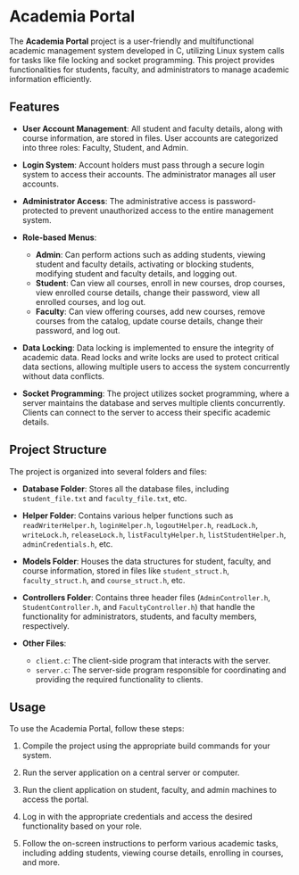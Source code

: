 # Academia Portal

The **Academia Portal** project is a user-friendly and multifunctional academic management system developed in C, utilizing Linux system calls for tasks like file locking and socket programming. This project provides functionalities for students, faculty, and administrators to manage academic information efficiently.

## Features

- **User Account Management**: All student and faculty details, along with course information, are stored in files. User accounts are categorized into three roles: Faculty, Student, and Admin.

- **Login System**: Account holders must pass through a secure login system to access their accounts. The administrator manages all user accounts.

- **Administrator Access**: The administrative access is password-protected to prevent unauthorized access to the entire management system.

- **Role-based Menus**:
  - **Admin**: Can perform actions such as adding students, viewing student and faculty details, activating or blocking students, modifying student and faculty details, and logging out.
  - **Student**: Can view all courses, enroll in new courses, drop courses, view enrolled course details, change their password, view all enrolled courses, and log out.
  - **Faculty**: Can view offering courses, add new courses, remove courses from the catalog, update course details, change their password, and log out.

- **Data Locking**: Data locking is implemented to ensure the integrity of academic data. Read locks and write locks are used to protect critical data sections, allowing multiple users to access the system concurrently without data conflicts.

- **Socket Programming**: The project utilizes socket programming, where a server maintains the database and serves multiple clients concurrently. Clients can connect to the server to access their specific academic details.

## Project Structure

The project is organized into several folders and files:

- **Database Folder**: Stores all the database files, including `student_file.txt` and `faculty_file.txt`, etc.

- **Helper Folder**: Contains various helper functions such as `readWriterHelper.h`, `loginHelper.h`, `logoutHelper.h`, `readLock.h`, `writeLock.h`, `releaseLock.h`, `listFacultyHelper.h`, `listStudentHelper.h`, `adminCredentials.h`, etc.

- **Models Folder**: Houses the data structures for student, faculty, and course information, stored in files like `student_struct.h`, `faculty_struct.h`, and `course_struct.h`, etc.

- **Controllers Folder**: Contains three header files (`AdminController.h`, `StudentController.h`, and `FacultyController.h`) that handle the functionality for administrators, students, and faculty members, respectively.

- **Other Files**: 
  - `client.c`: The client-side program that interacts with the server.
  - `server.c`: The server-side program responsible for coordinating and providing the required functionality to clients.

## Usage

To use the Academia Portal, follow these steps:

1. Compile the project using the appropriate build commands for your system.

2. Run the server application on a central server or computer.

3. Run the client application on student, faculty, and admin machines to access the portal. 

4. Log in with the appropriate credentials and access the desired functionality based on your role.

5. Follow the on-screen instructions to perform various academic tasks, including adding students, viewing course details, enrolling in courses, and more.